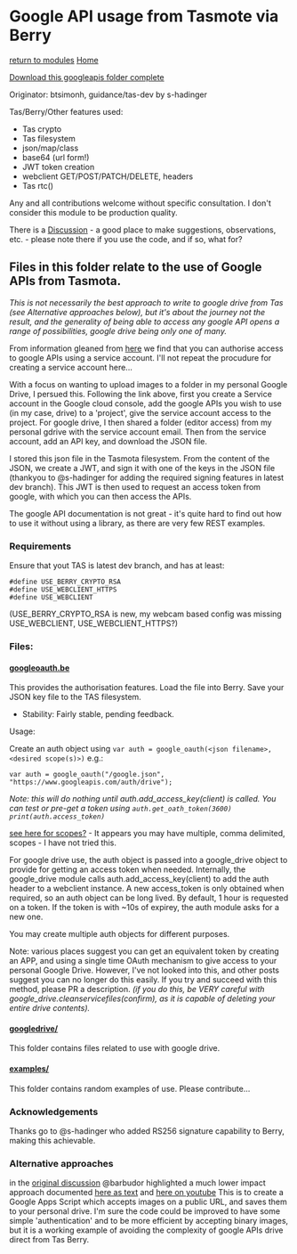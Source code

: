 # Google API usage from Tasmote via Berry

[return to modules](../README.md)
[Home](../../README.md)

[Download this googleapis folder complete](https://download-directory.github.io/?url=https://github.com/tasmota/Berry_playground/tree/main/modules/googleapis)

Originator: btsimonh, guidance/tas-dev by s-hadinger

Tas/Berry/Other features used:
* Tas crypto
* Tas filesystem
* json/map/class
* base64 (url form!)
* JWT token creation
* webclient GET/POST/PATCH/DELETE, headers
* Tas rtc()

Any and all contributions welcome without specific consultation.  I don't consider this module to be production quality.

There is a [Discussion](https://github.com/tasmota/Berry_playground/discussions/15) - a good place to make suggestions, observations, etc. - please note there if you use the code, and if so, what for?

## Files in this folder relate to the use of Google APIs from Tasmota.

_This is not necessarily the best approach to write to google drive from Tas (see Alternative approaches below), but it's about the journey not the result, and the generality of being able to access any google API opens a range of possibilities, google drive being only one of many._

From information gleaned from [here](https://medium.com/@nschairer/automating-google-drive-uploads-with-google-drive-api-curl-196989ffb6ce) we find that you can authorise access to google APIs using a service account.  I'll not repeat the procudure for creating a service account here...

With a focus on wanting to upload images to a folder in my personal Google Drive, I persued this.  Following the link above, first you create a Service account in the Google cloud console, add the google APIs you wish to use (in my case, drive) to a 'project', give the service account access to the project.  For google drive, I then shared a folder (editor access) from my personal gdrive with the service account email.  Then from the service account, add an API key, and download the JSON file.

I stored this json file in the Tasmota filesystem.  From the content of the JSON, we create a JWT, and sign it with one of the keys in the JSON file (thankyou to @s-hadinger for adding the required signing features in latest dev branch).  This JWT is then used to request an access token from google, with which you can then access the APIs.

The google API documentation is not great - it's quite hard to find out how to use it without using a library, as there are very few REST examples.

### Requirements

Ensure that yout TAS is latest dev branch, and has at least:
```
#define USE_BERRY_CRYPTO_RSA
#define USE_WEBCLIENT_HTTPS
#define USE_WEBCLIENT
```
(USE_BERRY_CRYPTO_RSA is new, my webcam based config was missing USE_WEBCLIENT, USE_WEBCLIENT_HTTPS?)

### Files:

#### [googleoauth.be](./googleoauth.be)
This provides the authorisation features.  Load the file into Berry.  Save your JSON key file to the TAS filesystem.

* Stability: Fairly stable, pending feedback.

Usage:

Create an auth object using `var auth = google_oauth(<json filename>, <desired scope(s)>)` e.g.:

`var auth = google_oauth("/google.json", "https://www.googleapis.com/auth/drive");`

_Note: this will do nothing until auth.add_access_key(client) is called.  You can test or pre-get a token using `auth.get_oath_token(3600) print(auth.access_token)`_

[see here for scopes?](https://developers.google.com/identity/protocols/oauth2/scopes) - It appears you may have multiple, comma delimited, scopes - I have not tried this.

For google drive use, the auth object is passed into a google_drive object to provide for getting an access token when needed.  Internally, the google_drive module calls auth.add_access_key(client) to add the auth header to a webclient instance.  A new access_token is only obtained when required, so an auth object can be long lived.  By default, 1 hour is requested on a token.  If the token is with ~10s of expirey, the auth module asks for a new one.

You may create multiple auth objects for different purposes.

Note: various places suggest you can get an equivalent token by creating an APP, and using a single time OAuth mechanism to give access to your personal Google Drive.  However, I've not looked into this, and other posts suggest you can no longer do this easily.  If you try and succeed with this method, please PR a description. _(if you do this, be VERY careful with google_drive.cleanservicefiles(confirm), as it is capable of deleting your entire drive contents)._

#### [googledrive/](./googledrive/)

This folder contains files related to use with google drive.

#### [examples/](./examples/)

This folder contains random examples of use.  Please contribute...


### Acknowledgements

Thanks go to @s-hadinger who added RS256 signature capability to Berry, making this achievable.

### Alternative approaches

in the [original discussion](https://github.com/arendst/Tasmota/discussions/18758) @barbudor highlighted a much lower impact approach documented [here as text](https://www.electroniclinic.com/esp32-cam-send-images-to-google-drive-iot-security-camera/) and [here on youtube](https://youtu.be/9BOYOMEJXUg)
This is to create a Google Apps Script which accepts images on a public URL, and saves them to your personal drive.  I'm sure the code could be improved to have some simple 'authentication' and to be more efficient by accepting binary images, but it is a working example of avoiding the complexity of google APIs drive direct from Tas Berry.
